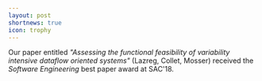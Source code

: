 ```yaml
---
layout: post
shortnews: true
icon: trophy
---
```


Our paper entitled _"Assessing the functional feasibility of variability intensive dataflow oriented systems"_ (Lazreg, Collet, Mosser) received the _Software Engineering_ best paper award at SAC'18.
